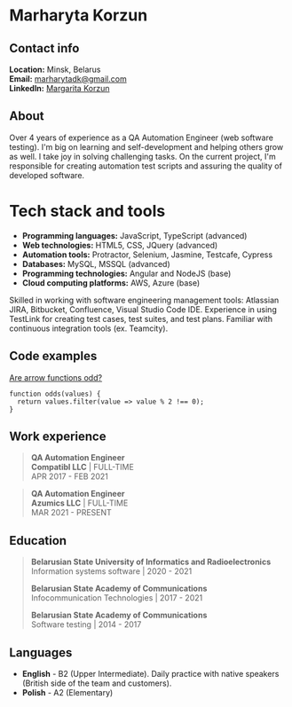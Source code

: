 # Marharyta Korzun

## Contact info
**Location:** Minsk, Belarus  
**Email:** marharytadk@gmail.com  
**LinkedIn:** [Margarita Korzun](https://www.linkedin.com/in/margarita-korzun/)  

## About
Over 4 years of experience as a QA Automation Engineer (web software testing). I'm big on learning and self-development and helping others grow as well. I take joy in solving challenging tasks.
On the current project, I'm responsible for creating automation test scripts and assuring the quality of developed software.

# Tech stack and tools

 - **Programming languages:** JavaScript, TypeScript (advanced)
 - **Web technologies:** HTML5, CSS, JQuery (advanced)
 - **Automation tools:** Protractor, Selenium, Jasmine, Testcafe, Cypress
 - **Databases:** MySQL, MSSQL (advanced)
 - **Programming technologies:** Angular and NodeJS (base)
 - **Cloud computing platforms:** AWS, Azure (base)

Skilled in working with software engineering management tools: Atlassian JIRA, Bitbucket, Confluence,
Visual Studio Code IDE. Experience in using TestLink for creating test cases, test suites, and test plans. Familiar with continuous integration tools (ex. Teamcity).

## Code examples
[Are arrow functions odd?](https://www.codewars.com/kata/559f80b87fa8512e3e0000f5)

```
function odds(values) {
  return values.filter(value => value % 2 !== 0);
}
```

## Work experience

> **QA Automation Engineer**  
> **Compatibl  LLC** |  FULL-TIME  
APR 2017 - FEB 2021

> **QA Automation Engineer**  
> **Azumics  LLC** |  FULL-TIME  
MAR 2021 - PRESENT

## Education

> **Belarusian State University of Informatics and Radioelectronics**  
> Information systems software  |  2020 - 2021
> 
> **Belarusian State Academy of Communications**  
Infocommunication Technologies  |  2017 - 2021
> 
> **Belarusian State Academy of Communications**  
> Software testing  |  2014 - 2017

## Languages

-   **English** - B2 (Upper Intermediate). Daily practice with native speakers (British side of the team and customers).
-   **Polish** - A2 (Elementary)
